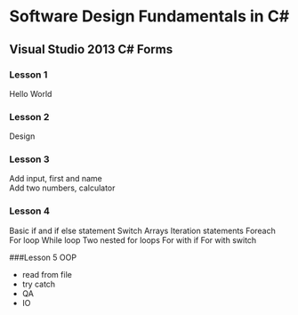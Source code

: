# Software Design Fundamentals in C#

## Visual Studio 2013 C# Forms

### Lesson 1
Hello World

### Lesson 2
Design

### Lesson 3
Add input, first and name<br>
Add two numbers, calculator

### Lesson 4
Basic if and if else statement
Switch
Arrays
Iteration statements
Foreach
For loop
While loop
Two nested for loops
For with if
For with switch

###Lesson 5
OOP
- read from file
- try catch
- QA
- IO
